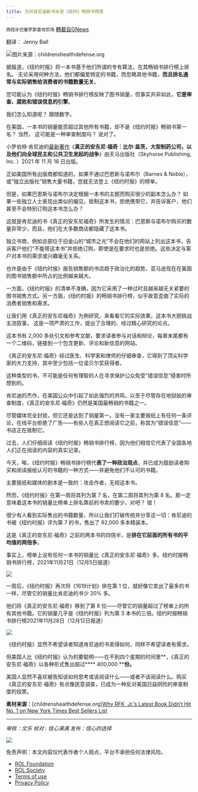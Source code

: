 ```yaml
---
title: 为何肯尼迪新书未登《纽时》畅销书榜首
---
```

`西班牙巴塞罗那喜悦农场` [轉載自GNews](https://gnews.org/zh-hans/1825710/)

翻译： Jenny Ball

![](https://assets.gnews.org/wp-content/uploads/2022/01/image0-2-1.jpg)图片来源：childrenshealthdefense.org

据报道，《纽约时报》将一本书基于他们所谓的专有算法，在其畅销书排行榜上排名。 无论采用何种方法，他们都偏爱特定的书籍，而忽略其他书籍，**而且排名通常与实际销售给消费者的书籍数量无关**。

您可能认为《纽约时报》畅销书排行榜反映了图书销量，但事实并非如此，**它是审查、腐败和错误信息的引擎**。

我们怎么知道呢？ 跟随数字。

在美国，一本书的销量能否超过其他所有书籍，却不是《纽约时报》畅销书第一名？ 当然， 这可能是一种审查制度吗？ 说对了。

小罗伯特·肯尼迪的[最新著作](https://www.amazon.com/Real-Anthony-Fauci-Democracy-Childrens/dp/1510766804)《**真正的安东尼·福奇：比尔·盖茨，大型制药公司，以及他们向全球民主和公共卫生发起的战争**》由天马出版社（Skyhorse Publishing, Inc. ）2021 年 11 月 16 日出版。

正如美国所有出版商都知道的，如果不通过巴恩斯与诺布尔（Barnes & Noble），或“独立出版社”销售大量书籍，您就无法登上《纽约时报》的榜单。

但是，如果巴恩斯与诺布尔决定根据一本书的主题而购买很少的副本怎么办？ 如果一些独立人士表现出类似的偏见，抵制这本书，拒绝携带它，并告诉客户，他们甚至不会特别订购这本书怎么办？

这就是肯尼迪的书《真正的安东尼福奇》所发生的情况：巴恩斯与诺布尔购买的数量异常少，而且，他们在大多数商店都隐藏了这本书。

独立书商，例如总部位于旧金山的“城市之光”不会在他们的网站上列出这本书，告诉客户他们“不能带这本书”并拒绝订购，即使是在要求时也是拒绝。这些决定与客户对本书的需求或兴趣毫无关系。

也许是由于《纽约时报》报告销售额的书店趋于政治化的趋势，亚马逊现在在美国的图书销售额中所占的比例越来越大。

一方面，《纽约时报》的清单不准确，因为它采用了一种过时且越来越无关紧要的图书销售方式。另一方面，《纽约时报》的畅销书排行榜，似乎故意歪曲了实际的消费者销售和需求。

让我们用《真正的安东尼福奇》为例研究，来看看它的实际效果。这本书大胆挑战主流叙事， 这是一项严肃的工作，提出了合理的、经过精心研究的论点。

这本书有 2,000 多处引文和参考文献，要求读者参与对话和辩论，每章末尾都有一个二维码，链接到一个包含更新、评论和新信息的网站。

《真正的安东尼·福奇》经过医生、科学家和律师的仔细审查，它得到了顶尖科学家的大力支持，其中至少包括一位诺贝尔奖获得者。

这种类型的书，不可能是任何有理智的人在寻求保护公众免受“错误信息”侵害时所想到的。

肯尼迪的杰作，在美国公众中引起了如此强烈的共鸣，以至于尽管存在地狱般的审查制度，《真正的安东尼·福奇》仍然是美国最畅销的书籍之一。

尽管媒体完全封锁，但它还是达到了销量第一。没有一家主要报纸上有任何一条评论，在线平台拒绝了广告——有些人在真正想阅读它之前，称其为“错误信息”——书店正在抵制它。

过去，人们仔细阅读《纽约时报》畅销书排行榜，因为他们相信它代表了全国各地人们正在阅读的内容的真实记录。

今天，唉，《纽约时报》畅销书排行榜代**表了一种政治观点**，并已成为鼓励读者购买和阅读报纸认可的书籍的一种方式——并避免他们不认可的书籍。

主要报纸和媒体的剧本是一致的：攻击作者，无视这本书。

然而，《纽约时报》在第一周将其列为第 7 名，在第二周将其列为第 8 名。那一定意味着这本书的销量比榜单上排名靠前的书卖的要少，对吧？ 错！

很少有人看到实际售出的书籍数量，所以让我们打破传统并分享这一切：肯尼迪的书被《纽约时报》评为第 7 的书，售出了 92,000 多本精装本。

这是《真正的安东尼·福奇》之前的两本书的四倍半，是**排在它前面的所有书的平均值的两倍多**。

事实上，榜单上没有任何一本书的销量比《真正的安东尼·福奇》多。纽约时报畅销书排行榜，2021年11月21日（12月5日报道）

![](https://assets.gnews.org/wp-content/uploads/2022/01/unknown-4-1.png)

一周后，《纽约时报》再次将《1619计划》排在第 1 位，就好像它卖出了最多的书一样，尽管它的销量比肯尼迪的书少 20% 多。

他们将《真正的安东尼·福奇》移到了第 8 位——尽管它的销量超过了榜单上的所有其他书籍。它的销量几乎是《纽约时报》列为第 3 本书的三倍。纽约时报畅销书排行榜2021年11月28日（12月12日报道）

![](https://assets.gnews.org/wp-content/uploads/2022/01/unknown-5-1.png)

《纽约时报》显然不希望读者知道肯尼迪的书卖得如何，同样不希望读者有需求。

但美国人比《纽约时报》认为的要聪明——在不到四个星期的时间里**，《真正的安东尼·福奇》以各种形式售出超过**** 400,000 ****份。**

美国人显然不喜欢被告知该如何思考或该阅读什么——或者不该阅读什么。购买《真正的安东尼·福奇》有点像民意调查，已成为一种反对美国日益阴险的审查制度的投票。

**素材来源：**[childrenshealthdefense.org][Why RFK, Jr.’s Latest Book Didn’t Hit No. 1 on New York Times Best Sellers List](https://childrenshealthdefense.org/defender/rfk-jr-book-new-york-times-best-sellers-list/?utm_source=salsa&amp;eType=EmailBlastContent&amp;eId=6d5ad0a7-148a-4a9f-9ed7-5a8e3819d621)

* * *

*审核：文乐*
*校对 : 信心满满*
*发布：信心的选择*

![](https://assets.gnews.org/wp-content/uploads/2022/01/GNEWS_CH.-1.jpeg)

 

免责声明：本文内容仅代表作者个人观点，平台不承担任何法律风险。

- [ROL Foundation](https://rolfoundation.org/)
- [ROL Society](https://rolsociety.org/)
- [Terms of use](https://gnews.org/terms-of-use-3/)
- [Privacy Policy](https://gnews.org/privacy-policy/)
